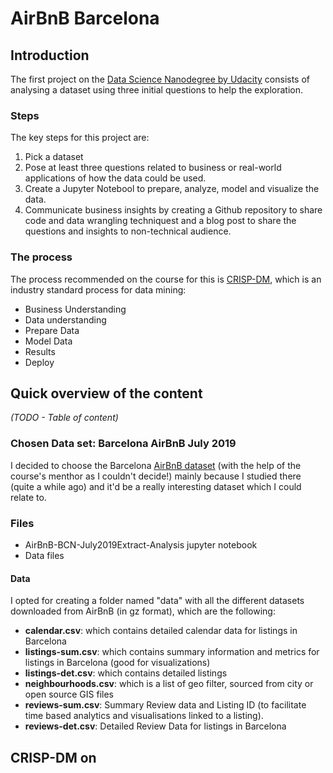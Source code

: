 # AirBnB Barcelona

## Introduction
The first project on the <a href="https://www.udacity.com/course/data-scientist-nanodegree--nd025">Data Science Nanodegree by Udacity</a> consists of analysing a dataset using three initial questions to help the exploration. 

### Steps
The key steps for this project are:
1. Pick a dataset
2. Pose at least three questions related to business or real-world applications of how the data could be used.
3. Create a Jupyter Notebool to prepare, analyze, model and visualize the data.
4. Communicate business insights by creating a Github repository to share code and data wrangling techniquest and a blog post to share the questions and insights to non-technical audience.

### The process
The process recommended on the course for this is  <a href="https://www.datasciencecentral.com/profiles/blogs/crisp-dm-a-standard-methodology-to-ensure-a-good-outcome">CRISP-DM</a>, which is an industry standard process for data mining:

* Business Understanding
* Data understanding
* Prepare Data
* Model Data
* Results
* Deploy

## Quick overview of the content

<i>(TODO - Table of content)</i>

### Chosen Data set: Barcelona AirBnB July 2019

I decided to choose the Barcelona <a href="http://insideairbnb.com/get-the-data.html">AirBnB dataset</a> (with the help of the course's menthor as I couldn't decide!) mainly because I studied there (quite a while ago) and it'd be a really interesting dataset which I could relate to.

### Files
* AirBnB-BCN-July2019Extract-Analysis jupyter notebook
* Data files

#### Data
I opted for creating a folder named "data" with all the different datasets downloaded from AirBnB (in gz format), which are the following:

* <b>calendar.csv</b>: which contains detailed calendar data for listings in Barcelona
* <b>listings-sum.csv</b>: which contains summary information and metrics for listings in Barcelona (good for visualizations)
* <b>listings-det.csv</b>: which contains detailed listings
* <b>neighbourhoods.csv</b>: which is a list of geo filter, sourced from city or open source GIS files
* <b>reviews-sum.csv</b>: Summary Review data and Listing ID (to facilitate time based analytics and visualisations linked to a listing).
* <b>reviews-det.csv</b>: Detailed Review Data for listings in Barcelona

## CRISP-DM on 
